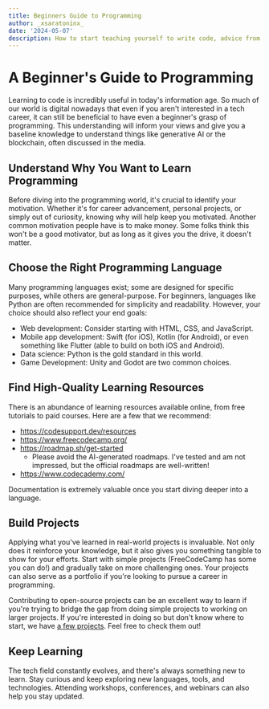 ```yaml
---
title: Beginners Guide to Programming
author: _xsaratoninx_
date: '2024-05-07'
description: How to start teaching yourself to write code, advice from those who've done it before.
---
```

# A Beginner's Guide to Programming

Learning to code is incredibly useful in today's information age. So much of our world is digital nowadays that even if you aren't interested in a tech career, it can still be beneficial to have even a beginner's grasp of programming. This understanding will inform your views and give you a baseline knowledge to understand things like generative AI or the blockchain, often discussed in the media.

## Understand Why You Want to Learn Programming

Before diving into the programming world, it's crucial to identify your motivation. Whether it's for career advancement, personal projects, or simply out of curiosity, knowing why will help keep you motivated. Another common motivation people have is to make money. Some folks think this won't be a good motivator, but as long as it gives you the drive, it doesn't matter.

## Choose the Right Programming Language

Many programming languages exist; some are designed for specific purposes, while others are general-purpose. For beginners, languages like Python are often recommended for simplicity and readability. However, your choice should also reflect your end goals:
- Web development: Consider starting with HTML, CSS, and JavaScript.
- Mobile app development: Swift (for iOS), Kotlin (for Android), or even something like Flutter (able to build on both iOS and Android).
- Data science: Python is the gold standard in this world.
- Game Development: Unity and Godot are two common choices.

## Find High-Quality Learning Resources

There is an abundance of learning resources available online, from free tutorials to paid courses. Here are a few that we recommend:
- https://codesupport.dev/resources
- https://www.freecodecamp.org/
- https://roadmap.sh/get-started
  - Please avoid the AI-generated roadmaps. I've tested and am not impressed, but the official roadmaps are well-written!
- https://www.codecademy.com/

Documentation is extremely valuable once you start diving deeper into a language.

## Build Projects

Applying what you've learned in real-world projects is invaluable. Not only does it reinforce your knowledge, but it also gives you something tangible to show for your efforts. Start with simple projects (FreeCodeCamp has some you can do!) and gradually take on more challenging ones. Your projects can also serve as a portfolio if you're looking to pursue a career in programming.

Contributing to open-source projects can be an excellent way to learn if you're trying to bridge the gap from doing simple projects to working on larger projects. If you're interested in doing so but don't know where to start, we have [a few projects](https://github.com/codesupport). Feel free to check them out!

## Keep Learning

The tech field constantly evolves, and there's always something new to learn. Stay curious and keep exploring new languages, tools, and technologies. Attending workshops, conferences, and webinars can also help you stay updated.